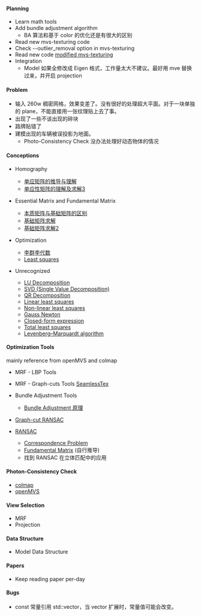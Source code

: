 #### Planning
- Learn math tools
- Add bundle adjustment algorithm
    - BA 算法和基于 color 的优化还是有很大的区别
- Read new mvs-texturing code
- Check --outlier_removal option in mvs-texturing
- Read new code [modified mvs-texturing](https://github.com/Xbbei/mvs-texturing/commit/cf942e1add75230872e0adfa49f588661114ef29)
- Integration
    - Model 如果全修改成 Eigen 格式，工作量太大不建议。最好用 mve 替换过来，并开启 projection

#### Problem
- 输入 260w 稠密网格，效果变差了。没有很好的处理超大平面。对于一块单独的 plane，不能直接用一张纹理贴上去了事。
- 出现了一些不该出现的碎块
- 路牌贴错了
- 建模出现的车辆被误投影为地面。
    - Photo-Consistency Check 没办法处理好动态物体的情况

#### Conceptions
- Homography
    - [单应矩阵的推导与理解](https://zhuanlan.zhihu.com/p/138266214)
    - [单应性矩阵的理解及求解3](https://blog.csdn.net/lyhbkz/article/details/82254893)
    
- Essential Matrix and Fundamental Matrix 
    - [本质矩阵与基础矩阵的区别](https://www.zhihu.com/question/27581884)
    - [基础矩阵求解](https://blog.csdn.net/qq_42399848/article/details/89348740)
    - [基础矩阵求解2](https://blog.csdn.net/baidu_38172402/article/details/83502492)

- Optimization
    - [李群李代数](https://zhuanlan.zhihu.com/p/358455662)
    - [Least squares](https://en.wikipedia.org/wiki/Least_squares)
    
- Unrecognized
    - [LU Decomposition](https://zhuanlan.zhihu.com/p/54943042)
    - [SVD (Single Value Decomposition)](https://zhuanlan.zhihu.com/p/29846048)
    - [QR Decomposition](https://zhuanlan.zhihu.com/p/47251888)
    - [Linear least squares](https://en.wikipedia.org/wiki/Linear_least_squares)
    - [Non-linear least squares](https://en.wikipedia.org/wiki/Non-linear_least_squares)
    - [Gauss Newton](https://en.wikipedia.org/wiki/Gauss%E2%80%93Newton_algorithm)
    - [Closed-form expression](https://en.wikipedia.org/wiki/Closed-form_expression)
    - [Total least squares](https://en.wikipedia.org/wiki/Total_least_squares)
    - [Levenberg–Marquardt algorithm](https://en.wikipedia.org/wiki/Levenberg%E2%80%93Marquardt_algorithm)

#### Optimization Tools
mainly reference from openMVS and colmap
- MRF - LBP Tools
- MRF - Graph-cuts Tools [SeamlessTex](https://github.com/fdp0525/SeamlessTex/)
- Bundle Adjustment Tools
    - [Bundle Adjustment 原理](https://zhuanlan.zhihu.com/p/344766723)

- [Graph-cut RANSAC](https://github.com/danini/graph-cut-ransac) 
- [RANSAC](https://en.wikipedia.org/wiki/Random_sample_consensus)
    - [Correspondence Problem](https://en.wikipedia.org/wiki/Correspondence_problem)
    - [Fundamental Matrix](https://en.wikipedia.org/wiki/Fundamental_matrix_(computer_vision)) (自行推导)
    - 找到 RANSAC 在立体匹配中的应用

#### Photon-Consistency Check
- [colmap](https://github.com/colmap/colmap/blob/9f3a75ae9c72188244f2403eb085e51ecf4397a8/src/mvs/patch_match.h)
- [openMVS](https://github.com/cdcseacave/openMVS/search?q=photo+consistency)

#### View Selection
- MRF
- Projection

#### Data Structure
- Model Data Structure

#### Papers
- Keep reading paper per-day

#### Bugs
- const 常量引用 std::vector，当 vector 扩展时，常量值可能会改变。